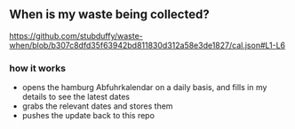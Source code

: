 ## When is my waste being collected?
  https://github.com/stubduffy/waste-when/blob/b307c8dfd35f63942bd811830d312a58e3de1827/cal.json#L1-L6
  
  ### how it works
  - opens the hamburg Abfuhrkalendar on a daily basis, and fills in my details to see the latest dates
  - grabs the relevant dates and stores them
  - pushes the update back to this repo
  
